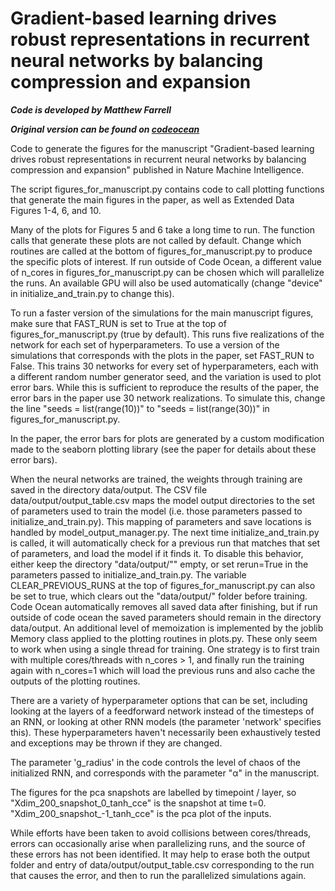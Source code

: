 # Gradient-based learning drives robust representations in recurrent neural networks by balancing compression and expansion

***Code is developed by Matthew Farrell***

***Original version can be found on [codeocean](https://codeocean.com/capsule/2039999/tree/v1)***

Code to generate the figures for the manuscript "Gradient-based learning drives robust representations in recurrent neural networks by balancing compression and expansion" published in Nature Machine Intelligence.

The script figures_for_manuscript.py contains code to call plotting functions that generate the main figures in the paper, as well as Extended Data Figures 1-4, 6, and 10.

Many of the plots for Figures 5 and 6 take a long time to run. The function calls that generate these plots are not called by default. Change which routines are called at the bottom of figures_for_manuscript.py to produce the specific plots of interest. If run outside of Code Ocean, a different value of n_cores in figures_for_manuscript.py can be chosen which will parallelize the runs. An available GPU will also be used automatically (change "device" in initialize_and_train.py to change this).

To run a faster version of the simulations for the main manuscript figures, make sure that FAST_RUN is set to True at the top of figures_for_manuscript.py (true by default). This runs five realizations of the network for each set of hyperparameters. To use a version of the simulations that corresponds with the plots in the paper, set FAST_RUN to False. This trains 30 networks for every set of hyperparameters, each with a different random number generator seed, and the variation is used to plot error bars. While this is sufficient to reproduce the results of the paper, the error bars in the paper use 30 network realizations. To simulate this, change the line "seeds = list(range(10))" to "seeds = list(range(30))" in figures_for_manuscript.py.

In the paper, the error bars for plots are generated by a custom modification made to the seaborn plotting library (see the paper for details about these error bars).

When the neural networks are trained, the weights through training are saved in the directory data/output. The CSV file data/output/output_table.csv maps the model output directories to the set of parameters used to train the model (i.e. those parameters passed to initialize_and_train.py). This mapping of parameters and save locations is handled by model_output_manager.py. The next time initialize_and_train.py is called, it will automatically check for a previous run that matches that set of parameters, and load the model if it finds it. To disable this behavior, either keep the directory "data/output/"" empty, or set rerun=True in the parameters passed to initialize_and_train.py. The variable CLEAR_PREVIOUS_RUNS at the top of figures_for_manuscript.py can also be set to true, which clears out the "data/output/" folder before training. Code Ocean automatically removes all saved data after finishing, but if run outside of code ocean the saved parameters should remain in the directory data/output. An additional level of memoization is implemented by the joblib Memory class applied to the plotting routines in plots.py. These only seem to work when using a single thread for training. One strategy is to first train with multiple cores/threads with n_cores > 1, and finally run the training again with n_cores=1 which will load the previous runs and also cache the outputs of the plotting routines.

There are a variety of hyperparameter options that can be set, including looking at the layers of a feedforward network instead of the timesteps of an RNN, or looking at other RNN models (the parameter 'network' specifies this). These hyperparameters haven't necessarily been exhaustively tested and exceptions may be thrown if they are changed.

The parameter 'g_radius' in the code controls the level of chaos of the initialized RNN, and corresponds with the parameter "α" in the manuscript.

The figures for the pca snapshots are labelled by timepoint / layer, so "Xdim_200_snapshot_0_tanh_cce" is the snapshot at time t=0. "Xdim_200_snapshot_-1_tanh_cce" is the pca plot of the inputs.

While efforts have been taken to avoid collisions between cores/threads, errors can occasionally arise when parallelizing runs, and the source of these errors has not been identified. It may help to erase both the output folder and entry of data/output/output_table.csv corresponding to the run that causes the error, and then to run the parallelized simulations again.
